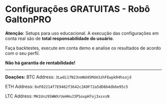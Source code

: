 # Configurações GRATUITAS - Robô GaltonPRO

**Atenção**: Setups para uso educacional. A execução das configurações em conta real são de **total responsabilidade do usuário**.

Faça backtestes, execute em conta demo e analise os resultados de acordo com o seu perfil.

**Não há garantia de rentabilidade!**

---

**Doações:**
BTC Address: `3Lwdi17N23nmNd45Md43zhFEwpkR4hsojd`

ETH Address: `0xF02214f7E9462f3642c2A9F72a5dD8b4db6e95c5`

LTC Address: `MH1Unz9SWWXrUeHHuJ3PSoxpH7oj3xsxsN`